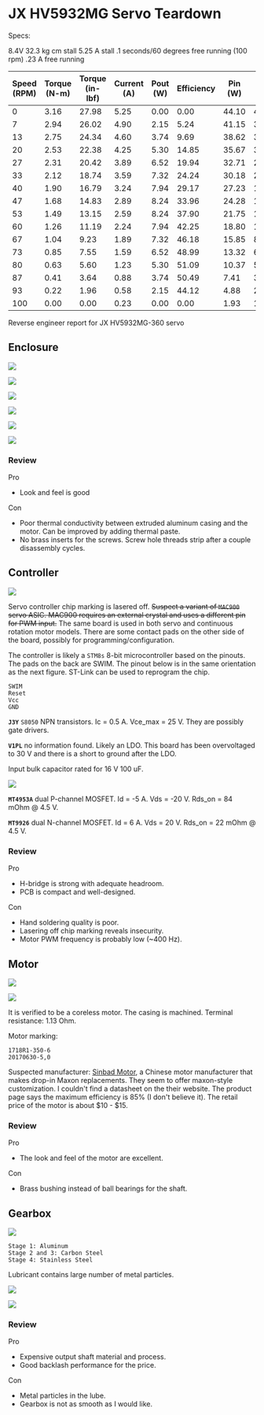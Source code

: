 # JX HV5932MG Servo Teardown


Specs:

8.4V
32.3 kg cm stall
5.25 A stall
.1 seconds/60 degrees free running (100 rpm)
.23 A free running


| Speed (RPM) | Torque (N-m) | Torque (in-lbf) | Current (A) | Pout (W) | Efficiency | Pin (W) | Heat (W) | back-EMF (V) |
|---|---|---|---|---|---|---|---|---|
| 0 | 3.16 | 27.98 | 5.25 | 0.00 | 0.00 | 44.10 | 44.10 | 0.00 |
| 7 | 2.94 | 26.02 | 4.90 | 2.15 | 5.24 | 41.15 | 38.99 | 0.56 |
| 13 | 2.75 | 24.34 | 4.60 | 3.74 | 9.69 | 38.62 | 34.87 | 1.04 |
| 20 | 2.53 | 22.38 | 4.25 | 5.30 | 14.85 | 35.67 | 30.37 | 1.61 |
| 27 | 2.31 | 20.42 | 3.89 | 6.52 | 19.94 | 32.71 | 26.19 | 2.17 |
| 33 | 2.12 | 18.74 | 3.59 | 7.32 | 24.24 | 30.18 | 22.87 | 2.65 |
| 40 | 1.90 | 16.79 | 3.24 | 7.94 | 29.17 | 27.23 | 19.29 | 3.21 |
| 47 | 1.68 | 14.83 | 2.89 | 8.24 | 33.96 | 24.28 | 16.04 | 3.78 |
| 53 | 1.49 | 13.15 | 2.59 | 8.24 | 37.90 | 21.75 | 13.51 | 4.26 |
| 60 | 1.26 | 11.19 | 2.24 | 7.94 | 42.25 | 18.80 | 10.86 | 4.82 |
| 67 | 1.04 | 9.23 | 1.89 | 7.32 | 46.18 | 15.85 | 8.53 | 5.38 |
| 73 | 0.85 | 7.55 | 1.59 | 6.52 | 48.99 | 13.32 | 6.79 | 5.86 |
| 80 | 0.63 | 5.60 | 1.23 | 5.30 | 51.09 | 10.37 | 5.07 | 6.43 |
| 87 | 0.41 | 3.64 | 0.88 | 3.74 | 50.49 | 7.41 | 3.67 | 6.99 |
| 93 | 0.22 | 1.96 | 0.58 | 2.15 | 44.12 | 4.88 | 2.73 | 7.47 |
| 100 | 0.00 | 0.00 | 0.23 | 0.00 | 0.00 | 1.93 | 1.93 | 8.03 |


Reverse engineer report for JX HV5932MG-360 servo

## Enclosure

![](fig-13.jpg)

![](fig-12.jpg)

![](fig-11.jpg)

![](fig-3.jpg)

![](fig-9.jpg)

![](fig-8.jpg)

### Review

Pro

- Look and feel is good

Con

- Poor thermal conductivity between extruded aluminum casing and the motor. Can be improved by adding thermal paste.
- No brass inserts for the screws. Screw hole threads strip after a couple disassembly cycles.

## Controller

![](fig-1.jpg)

Servo controller chip marking is lasered off. ~~Suspect a variant of `MAC900` servo ASIC. MAC900 requires an external crystal and uses a different pin for PWM input.~~ The same board is used in both servo and continuous rotation motor models. There are some contact pads on the other side of the board, possibly for programming/configuration.

The controller is likely a `STM8s` 8-bit microcontroller based on the pinouts. The pads on the back are SWIM. The pinout below is in the same orientation as the next figure. ST-Link can be used to reprogram the chip.

```
SWIM
Reset
Vcc
GND
```

**`J3Y`** `S8050` NPN transistors. Ic = 0.5 A. Vce_max = 25 V. They are possibly gate drivers.

**`V1PL`** no information found. Likely an LDO. This board has been overvoltaged to 30 V and there is a short to ground after the LDO.

Input bulk capacitor rated for 16 V 100 uF.

![](fig-2.jpg)

**`MT4953A`** dual P-channel MOSFET. Id = -5 A. Vds = -20 V. Rds_on = 84 mOhm @ 4.5 V.

**`MT9926`** dual N-channel MOSFET. Id = 6 A. Vds = 20 V. Rds_on = 22 mOhm @ 4.5 V.

### Review

Pro

- H-bridge is strong with adequate headroom.
- PCB is compact and well-designed.

Con

- Hand soldering quality is poor.
- Lasering off chip marking reveals insecurity.
- Motor PWM frequency is probably low (~400 Hz).



## Motor

![](fig-10.jpg)

![](fig-4.jpg)

It is verified to be a coreless motor. The casing is machined. Terminal resistance: 1.13 Ohm.

Motor marking:

```
1718R1-350-6
20170630-5,0
```

Suspected manufacturer: [Sinbad Motor](http://www.sinbad-motor.com/prod_view.aspx?TypeId=27&Id=175&FId=t3:27:3), a Chinese motor manufacturer that makes drop-in Maxon replacements. They seem to offer maxon-style customization. I couldn't find a datasheet on the their website. The product page says the maximum efficiency is 85% (I don't believe it). The retail price of the motor is about $10 - $15.

### Review

Pro

- The look and feel of the motor are excellent. 

Con

- Brass bushing instead of ball bearings for the shaft.

## Gearbox

![](fig-5.jpg)

```
Stage 1: Aluminum
Stage 2 and 3: Carbon Steel
Stage 4: Stainless Steel
```

Lubricant contains large number of metal particles.

![](fig-6.jpg)

![](fig-7.jpg)

### Review

Pro

- Expensive output shaft material and process.
- Good backlash performance for the price.

Con

- Metal particles in the lube.
- Gearbox is not as smooth as I would like.
